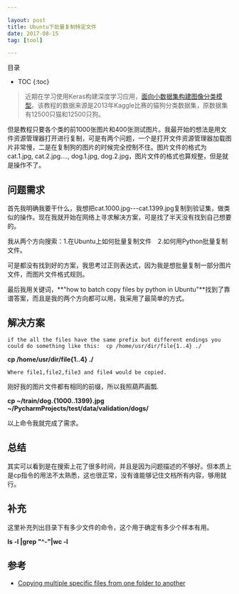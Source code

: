 ```yaml
---

layout: post
title: Ubuntu下批量复制特定文件
date: 2017-08-15
tag: [tool]

---
```


目录

* TOC 
{:toc}

>近期在学习使用Keras构建深度学习应用，[面向小数据集构建图像分类模型](http://keras-cn.readthedocs.io/en/latest/blog/image_classification_using_very_little_data/)。该教程的数据来源是2013年Kaggle比赛的猫狗分类数据集，原数据集有12500只猫和12500只狗。

但是教程只要各个类的前1000张图片和400张测试图片。我最开始的想法是用文件资源管理器打开进行复制，可是有两个问题，一个是打开文件资源管理器加载图片非常慢，二是在复制狗的图片的时候完全控制不住。图片文件的格式为cat.1.jpg, cat.2.jpg...., dog.1.jpg, dog.2.jpg，图片文件的格式也算规整，但是就是操作不了。

## 问题需求

首先我明确我要干什么，我想把cat.1000.jpg---cat.1399.jpg复制到验证集，做类似的操作。现在我就开始在网络上寻求解决方案，可是找了半天没有找到自己想要的。

我从两个方向搜索：1.在Ubuntu上如何批量复制文件　2.如何用Python批量复制文件。

可是都没有找到好的方案，我思考过正则表达式，因为我是想批量复制一部分图片文件，而图片文件格式规则。

最后我用关键词，**"how to batch copy files by python in Ubuntu"**找到了靠谱答案，而且是我的两个方向都可以用，我采用了最简单的方式。

## 解决方案

`if the all the files have the same prefix but different endings you could do something like this:  cp /home/usr/dir/file{1..4} ./`

**cp /home/usr/dir/file{1..4} ./**

`Where file1,file2,file3 and file4 would be copied.`

刚好我的图片文件都有相同的前缀，所以我照葫芦画瓢.

**cp ~/train/dog.{1000..1399}.jpg ~/PycharmProjects/test/data/validation/dogs/**

以上命令我就完成了需求。

## 总结

其实可以看到是在搜索上花了很多时间，并且是因为问题描述的不够好。但本质上是cp指令的用法不太熟悉，这也很正常，没有谁能够记住文档所有内容，够用就行。

## 补充

这里补充列出目录下有多少文件的命令，这个用于确定有多少个样本有用。

**ls -l |grep "^-"|wc -l**

## 参考

+ [Copying multiple specific files from one folder to another](https://askubuntu.com/questions/327282/copying-multiple-specific-files-from-one-folder-to-another)











